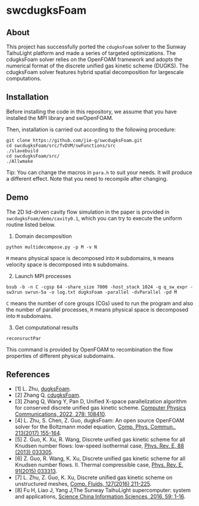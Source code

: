 # swcdugksFoam

## About

This project has successfully ported the `cdugksFoam` solver to the Sunway TaihuLight platform and made a series of targeted optimizations. The cdugksFoam solver relies on the OpenFOAM framework and adopts the numerical format of the discrete unified gas kinetic scheme (DUGKS). The cdugksFoam solver features hybrid spatial decomposition for largescale computations.

## Installation

Before installing the code in this repository, we assume that you have installed the MPI library and swOpenFOAM.

Then, installation is carried out according to the following procedure:

```
git clone https://github.com/jie-g/swcdugksFoam.git
cd swcdugksFoam/src/fvDVM/swFunctions/src
./slavebuild
cd swcdugksFoam/src/
./Allwmake
```

Tip: You can change the macros in `para.h` to suit your needs. It will produce a different effect. Note that you need to recompile after changing.
## Demo

The 2D lid-driven cavity flow simulation in the paper is provided in `swcdugksFoam/demo/cavity0.1`, which you can try to execute the uniform routine listed below.
1. Domain decomposition
```
python multidecompose.py -p M -v N
```
`M` means physical space is decomposed into `M` subdomains, `N` means velocity space is decomposed into `N` subdomains. 

2. Launch MPI processes
```
bsub -b -n C -cgsp 64 -share_size 7000 -host_stack 1024 -q q_sw_expr -sw3run swrun-5a -o log.txt dugksFoam -parallel -dvParallel -pd M
```
`C` means the number of core groups (CGs) used to run the program and also the number of parallel processes, `M` means physical space is decomposed into `M` subdomains.  

3. Get computational results
```
reconsructPar
```
This command is provided by OpenFOAM to recombination the flow properties of different physical subdomains.

## References

- [1] L. Zhu, [dugksFoam](https://github.com/zhulianhua/dugksFoam).  
- [2] Zhang Q, [cdugksFoam](https://github.com/zzhang777/paralleled_cdugksFoam/tree/master).  
- [3] Zhang Q, Wang Y, Pan D, Unified X-space parallelization algorithm for conserved discrete unified gas kinetic scheme. [Computer Physics Communications, 2022, 278: 108410](https://www.sciencedirect.com/science/article/abs/pii/S0010465522001291).  
- [4] L. Zhu, S. Chen, Z. Guo, dugksFoam: An open source OpenFOAM solver for the Boltzmann model equation, [Comp. Phys. Commun., 213(2017) 155-164](http://www.sciencedirect.com/science/article/pii/S0010465516303642).  
- [5] Z. Guo, K. Xu, R. Wang, Discrete unified gas kinetic scheme for all Knudsen number flows: low-speed isothermal case, [Phys. Rev. E, 88 (2013) 033305](http://journals.aps.org/pre/abstract/10.1103/PhysRevE.88.033305).  
- [6] Z. Guo, R. Wang, K. Xu, Discrete unified gas kinetic scheme for all Knudsen number flows. II. Thermal compressible case, [Phys. Rev. E, 91(2015) 033313](http://journals.aps.org/pre/abstract/10.1103/PhysRevE.91.033313).  
- [7] L. Zhu, Z. Guo, K. Xu, Discrete unified gas kinetic scheme on unstructured meshes, [Comp. Fluids, 127(2016) 211-225](http://www.sciencedirect.com/science/article/pii/S0045793016000177).  
- [8] Fu H, Liao J, Yang J,The Sunway TaihuLight supercomputer: system and applications, [Science China Information Sciences, 2016, 59: 1-16](https://link.springer.com/article/10.1007/s11432-016-5588-7).  
